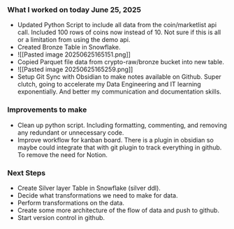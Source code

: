 ### **What I worked on today June 25, 2025**

- Updated Python Script to include all data from the coin/marketlist api call. Included 100 rows of coins now instead of 10. Not sure if this is all or a limitation from using the demo api.
- Created Bronze Table in Snowflake.
- ![[Pasted image 20250625165151.png]]
- Copied Parquet file data from crypto-raw/bronze bucket into new table.
- ![[Pasted image 20250625165259.png]]
- Setup Git Sync with Obsidian to make notes available on Github. Super clutch, going to accelerate my Data Engineering and IT learning exponentially. And better my communication and documentation skills.
### **Improvements to make**

- Clean up python script. Including formatting, commenting, and removing any redundant or unnecessary code.
- Improve workflow for kanban board. There is a plugin in obsidian so maybe could integrate that with git plugin to track everything in github. To remove the need for Notion.

### **Next Steps**

- Create Silver layer Table in Snowflake (silver ddl).
- Decide what transformations we need to make for data.
- Perform transformations on the data.
- Create some more architecture of the flow of data and push to github.
- Start version control in github.